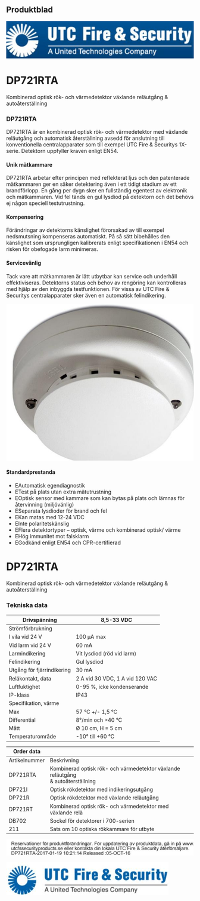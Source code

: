 ## Produktblad

![](_page_0_Picture_1.jpeg)

# DP721RTA

Kombinerad optisk rök- och värmedetektor växlande reläutgång & autoåterställning

### DP721RTA

DP721RTA är en kombinerad optisk rök- och värmedetektor med växlande reläutgång och automatisk återställning avsedd för anslutning till konventionella centralapparater som till exempel UTC Fire & Securitys 1X-serie. Detektorn uppfyller kraven enligt EN54.

#### Unik mätkammare

DP721RTA arbetar efter principen med reflekterat ljus och den patenterade mätkammaren ger en säker detektering även i ett tidigt stadium av ett brandförlopp. En gång per dygn sker en fullständig egentest av elektronik och mätkammaren. Vid fel tänds en gul lysdiod på detektorn och det behövs ej någon speciell testutrustning.

#### Kompensering

Förändringar av detektorns känslighet förorsakad av till exempel nedsmutsning kompenseras automatiskt. På så sätt bibehålles den känslighet som ursprungligen kalibrerats enligt specifikationen i EN54 och risken för obefogade larm minimeras.

#### Servicevänlig

Tack vare att mätkammaren är lätt utbytbar kan service och underhåll effektiviseras. Detektorns status och behov av rengöring kan kontrolleras med hjälp av den inbyggda testfunktionen. För vissa av UTC Fire & Securitys centralapparater sker även en automatisk felindikering.

![](_page_0_Picture_12.jpeg)

#### Standardprestanda

- EAutomatisk egendiagnostik
- ETest på plats utan extra mätutrustning
- EOptisk sensor med kammare som kan bytas på plats och lämnas för återvinning (miljövänlig)
- ESeparata lysdioder för brand och fel
- EKan matas med 12-24 VDC
- EInte polaritetskänslig
- EFlera detektortyper – optisk, värme och kombinerad optisk/ värme
- EHög immunitet mot falsklarm
- EGodkänd enligt EN54 och CPR-certifierad

# DP721RTA

Kombinerad optisk rök- och värmedetektor växlande reläutgång & autoåterställning

### Tekniska data

| Drivspänning               | 8,5-33 VDC                      |
|----------------------------|---------------------------------|
| Strömförbrukning           |                                 |
| I vila vid 24 V            | 100 µA max                      |
| Vid larm vid 24 V          | 60 mA                           |
| Larmindikering             | Vit lysdiod (röd vid larm)      |
| Felindikering              | Gul lysdiod                     |
| Utgång för fjärrindikering | 30 mA                           |
| Reläkontakt, data          | 2 A vid 30 VDC, 1 A vid 120 VAC |
| Luftfuktighet              | 0-95 %, icke kondenserande      |
| IP-klass                   | IP43                            |
| Specifikation, värme       |                                 |
| Max                        | 57 °C +/- 1,5 °C                |
| Differential               | 8°/min och >40 °C               |
| Mått                       | Ø 10 cm, H = 5 cm               |
| Temperaturområde           | -10° till +60 °C                |

| Order data    |                                                                                     |
|---------------|-------------------------------------------------------------------------------------|
| Artikelnummer | Beskrivning                                                                         |
| DP721RTA      | Kombinerad optisk rök- och värmedetektor växlande reläutgång<br>& autoåterställning |
| DP721I        | Optisk rökdetektor med indikeringsutgång                                            |
| DP721R        | Optisk rökdetektor med växlande reläutgång                                          |
| DP721RT       | Kombinerad optisk rök- och värmedetektor med växlande relä                          |
| DB702         | Sockel för detektorer i 700-serien                                                  |
| 211           | Sats om 10 optiska rökkammare för utbyte                                            |

![](_page_1_Picture_5.jpeg)

![](_page_1_Picture_6.jpeg)